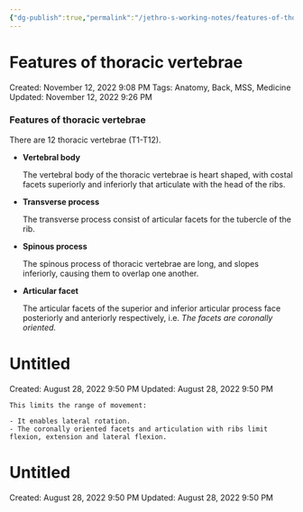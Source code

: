 ```yaml
---
{"dg-publish":true,"permalink":"/jethro-s-working-notes/features-of-thoracic-vertebrae/","dgPassFrontmatter":true}
---
```



# Features of thoracic vertebrae

Created: November 12, 2022 9:08 PM
Tags: Anatomy, Back, MSS, Medicine
Updated: November 12, 2022 9:26 PM

### Features of thoracic vertebrae

There are 12 thoracic vertebrae (T1-T12).

- ****************************Vertebral body****************************
    
    The vertebral body of the thoracic vertebrae is heart shaped, with costal facets superiorly and inferiorly that articulate with the head of the ribs.
    
- ************************************Transverse process************************************
    
    The transverse process consist of articular facets for the tubercle of the rib.
    
- ******************************Spinous process******************************
    
    The spinous process of thoracic vertebrae are long, and slopes inferiorly, causing them to overlap one another.
    
- ******************************Articular facet******************************
    
    The articular facets of the superior and inferior articular process face posteriorly and anteriorly respectively, i.e. *The facets are coronally oriented.*
    
    
<div class="transclusion internal-embed is-loaded"><div class="markdown-embed">





# Untitled

Created: August 28, 2022 9:50 PM
Updated: August 28, 2022 9:50 PM

</div></div>

    
    This limits the range of movement:
    
    - It enables lateral rotation.
    - The coronally oriented facets and articulation with ribs limit flexion, extension and lateral flexion.
    
    
<div class="transclusion internal-embed is-loaded"><div class="markdown-embed">





# Untitled

Created: August 28, 2022 9:50 PM
Updated: August 28, 2022 9:50 PM

</div></div>
